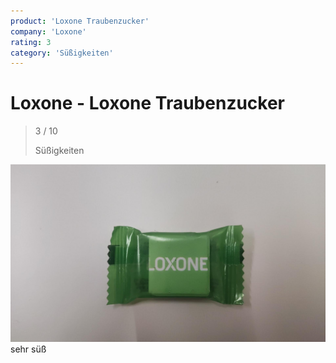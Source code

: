 ```yaml
---
product: 'Loxone Traubenzucker'
company: 'Loxone'
rating: 3
category: 'Süßigkeiten'
---
```


# Loxone - Loxone Traubenzucker
>
> 3 / 10
>
> Süßigkeiten

![Loxone Traubenzucker](./assets/loxone-loxone-traubenzucker-829f3860-0f26-45e5-98d2-1f51c09fcef6.jpg)
sehr süß
